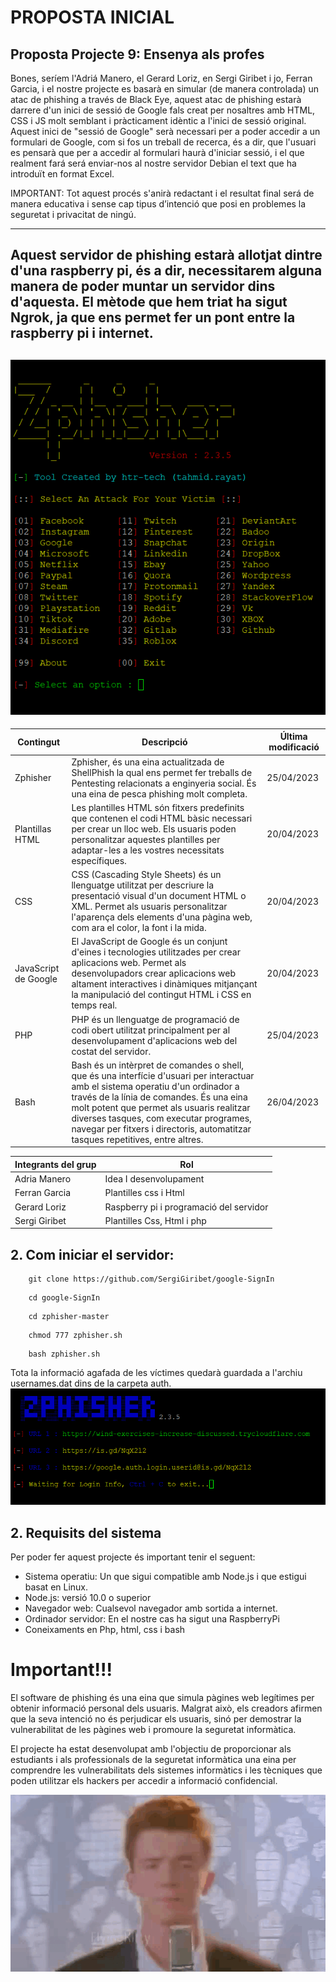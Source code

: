 # PROPOSTA INICIAL

## Proposta Projecte 9: Ensenya als profes

Bones, seríem l'Adriá Manero, el Gerard Loriz, en Sergi Giribet i jo, Ferran Garcia, i el nostre projecte es basarà en simular (de manera controlada) un atac de phishing a través de Black Eye, aquest atac de phishing estarà darrere d'un inici de sessió de Google fals creat per nosaltres amb HTML, CSS i JS molt semblant i pràcticament idèntic a l'inici de sessió original. Aquest inici de "sessió de Google" serà necessari per a poder accedir a un formulari de Google, com si fos un treball de recerca, és a dir, que l'usuari es pensarà que per a accedir al formulari haurà d'iniciar sessió, i el que realment fará será enviar-nos al nostre servidor Debian el text que ha introduït en format Excel.

IMPORTANT: Tot aquest procés s'anirà redactant i el resultat final será de manera educativa i sense cap tipus d’intenció que posi en problemes la seguretat i privacitat de ningú.

---

Aquest servidor de phishing estarà allotjat dintre d'una raspberry pi, és a dir, necessitarem alguna manera de poder muntar un servidor dins d'aquesta. El mètode que hem triat ha sigut Ngrok, ja que ens permet fer un pont entre la raspberry pi i internet.
---
![Logo zphisher](./media/zphisher.png)
---

| Contingut | Descripció | Última modificació |
| --------- | ----------- | -------------------|
| Zphisher | Zphisher, és una eina actualitzada de ShellPhish la qual ens permet fer treballs de Pentesting relacionats a enginyeria social. És una eina de pesca phishing molt completa. | 25/04/2023 |
| Plantillas HTML | Les plantilles HTML són fitxers predefinits que contenen el codi HTML bàsic necessari per crear un lloc web. Els usuaris poden personalitzar aquestes plantilles per adaptar-les a les vostres necessitats específiques. | 20/04/2023 |
| CSS | CSS (Cascading Style Sheets) és un llenguatge utilitzat per descriure la presentació visual d'un document HTML o XML. Permet als usuaris personalitzar l'aparença dels elements d'una pàgina web, com ara el color, la font i la mida. | 20/04/2023 |
| JavaScript de Google | El JavaScript de Google és un conjunt d'eines i tecnologies utilitzades per crear aplicacions web. Permet als desenvolupadors crear aplicacions web altament interactives i dinàmiques mitjançant la manipulació del contingut HTML i CSS en temps real. | 20/04/2023 |
| PHP | PHP és un llenguatge de programació de codi obert utilitzat principalment per al desenvolupament d'aplicacions web del costat del servidor. | 25/04/2023 |
| Bash | Bash és un intèrpret de comandes o shell, que és una interfície d'usuari per interactuar amb el sistema operatiu d'un ordinador a través de la línia de comandes. És una eina molt potent que permet als usuaris realitzar diverses tasques, com executar programes, navegar per fitxers i directoris, automatitzar tasques repetitives, entre altres. | 26/04/2023 |

| Integrants del grup | Rol |
| --------- | --------- |
| Adria Manero | Idea I desenvolupament  |
| Ferran Garcia | Plantilles css i Html |
| Gerard Loriz | Raspberry pi i programació del servidor |
| Sergi Giribet | Plantilles Css, Html i php |

## 2. Com iniciar el servidor:
```
    git clone https://github.com/SergiGiribet/google-SignIn
```
```
    cd google-SignIn
```
```
    cd zphisher-master
```
```
    chmod 777 zphisher.sh
```
```
    bash zphisher.sh
```
Tota la informació agafada de les víctimes quedarà guardada a l'archiu usernames.dat dins de la carpeta auth.
![Logo zphisher](./media/zphisher2.png)
## 2. Requisits del sistema

Per poder fer aquest projecte és important tenir el seguent:

- Sistema operatiu: Un que sigui compatible amb Node.js i que estigui basat en Linux.
- Node.js: versió 10.0 o superior
- Navegador web: Cualsevol navegador amb sortida a internet.
- Ordinador servidor: En el nostre cas ha sigut una RaspberryPi
- Coneixaments en Php, html, css i bash 

# Important!!!


El software de phishing és una eina que simula pàgines web legítimes per obtenir informació personal dels usuaris. Malgrat això, els creadors afirmen que la seva intenció no és perjudicar els usuaris, sinó per demostrar la vulnerabilitat de les pàgines web i promoure la seguretat informàtica.

El projecte ha estat desenvolupat amb l'objectiu de proporcionar als estudiants i als professionals de la seguretat informàtica una eina per comprendre les vulnerabilitats dels sistemes informàtics i les tècniques que poden utilitzar els hackers per accedir a informació confidencial.

![Rickroll](./media/roll.gif)